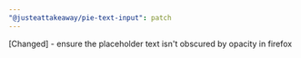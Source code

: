 ```yaml
---
"@justeattakeaway/pie-text-input": patch
---
```


[Changed] - ensure the placeholder text isn't obscured by opacity in firefox